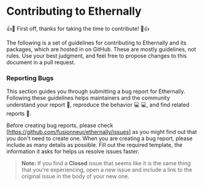 
# Contributing to Ethernally

:+1::tada: First off, thanks for taking the time to contribute! :tada::+1:

The following is a set of guidelines for contributing to Ethernally and its packages, which are hosted in on GitHub. These are mostly guidelines, not rules. Use your best judgment, and feel free to propose changes to this document in a pull request.


### Reporting Bugs

This section guides you through submitting a bug report for Ethernally. Following these guidelines helps maintainers and the community understand your report :pencil:, reproduce the behavior :computer: :computer:, and find related reports :mag_right:.

Before creating bug reports, please check [https://github.com/fusionneur/ethernally/issues] as you might find out that you don't need to create one. When you are creating a bug report, please include as many details as possible. Fill out the required template, the information it asks for helps us resolve issues faster.

> **Note:** If you find a **Closed** issue that seems like it is the same thing that you're experiencing, open a new issue and include a link to the original issue in the body of your new one.
